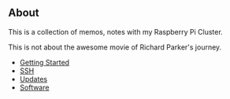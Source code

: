 
## About

This is a collection of memos, notes with my Raspberry Pi Cluster. 

This is not about the awesome movie of Richard Parker's journey.

* [Getting Started](01_getting_started.md)
* [SSH](02_ssh.md)
* [Updates](03_updates.md)
* [Software](04_software.md)